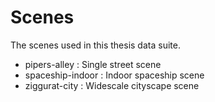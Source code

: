 # Scenes

The scenes used in this thesis data suite.

* pipers-alley : Single street scene
* spaceship-indoor : Indoor spaceship scene
* ziggurat-city : Widescale cityscape scene

